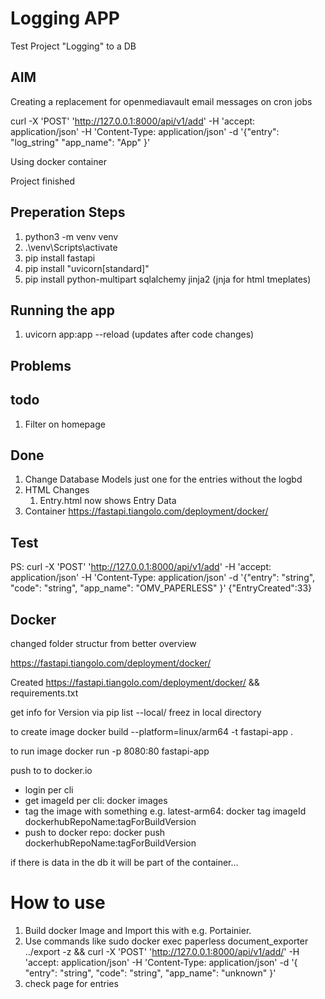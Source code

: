 # Logging APP

Test Project
"Logging" to a DB

## AIM

Creating a replacement for openmediavault email messages on cron jobs

curl -X 'POST' 'http://127.0.0.1:8000/api/v1/add' -H 'accept: application/json' -H 'Content-Type: application/json' -d '{"entry": "log_string" "app_name": "App" }'

Using docker container

Project finished


## Preperation Steps

1. python3 -m venv venv
2. .\venv\Scripts\activate
3. pip install fastapi
4. pip install "uvicorn[standard]"
5. pip install python-multipart sqlalchemy jinja2  (jnja for html tmeplates)

## Running the app

1. uvicorn app:app --reload (updates after code changes)

## Problems

## todo

1. Filter on homepage

## Done

1. Change Database Models just one for the entries without the logbd
2. HTML Changes
    1. Entry.html now shows Entry Data
3. Container https://fastapi.tiangolo.com/deployment/docker/

## Test

PS:
curl -X 'POST' '<http://127.0.0.1:8000/api/v1/add>' -H 'accept: application/json' -H 'Content-Type: application/json' -d '{"entry": "string", "code": "string", "app_name": "OMV_PAPERLESS" }'
{"EntryCreated":33}

## Docker

changed folder structur from better overview

https://fastapi.tiangolo.com/deployment/docker/

Created https://fastapi.tiangolo.com/deployment/docker/ && requirements.txt

get info for Version via pip list --local/ freez in local directory

to create image
docker build --platform=linux/arm64  -t fastapi-app .

to run image
docker run -p 8080:80 fastapi-app

push to to docker.io
- login per cli
- get imageId per cli: docker images
- tag the image with something e.g. latest-arm64: docker tag imageId dockerhubRepoName:tagForBuildVersion
- push to docker repo: docker push dockerhubRepoName:tagForBuildVersion

if there is data in the db it will be part of the container...

# How to use

1. Build docker Image and Import this with e.g. Portainier.
2. Use commands like sudo docker exec paperless document_exporter ../export -z && curl -X 'POST' 'http://127.0.0.1:8000/api/v1/add/' -H 'accept: application/json' -H 'Content-Type: application/json' -d '{ "entry": "string", "code": "string", "app_name": "unknown" }'
3. check page for entries